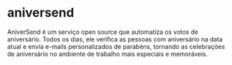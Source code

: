 # aniversend
 AniverSend é um serviço open source que automatiza os votos de aniversário. Todos os dias, ele verifica as pessoas com aniversário na data atual e envia e-mails personalizados de parabéns, tornando as celebrações de aniversário no ambiente de trabalho mais especiais e memoráveis.
